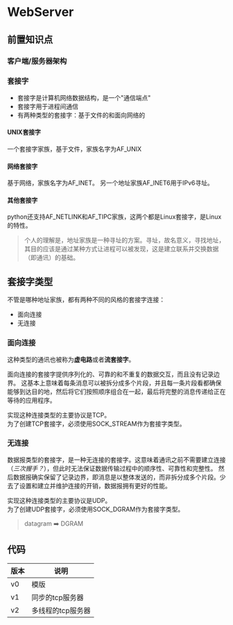 # WebServer

## 前置知识点

### 客户端/服务器架构

### 套接字
* 套接字是计算机网络数据结构，是一个"通信端点"
* 套接字用于进程间通信
* 有两种类型的套接字：基于文件的和面向网络的

#### UNIX套接字
一个套接字家族，基于文件，家族名字为AF_UNIX
#### 网络套接字
基于网络，家族名字为AF_INET。
另一个地址家族AF_INET6用于IPv6寻址。

#### 其他套接字
python还支持AF_NETLINK和AF_TIPC家族，这两个都是Linux套接字，是Linux的特性。

> 个人的理解是，地址家族是一种寻址的方案。寻址，故名意义，寻找地址，其目的应该是通过某种方式让进程可以被发现，这是建立联系并交换数据（即通讯）的基础。

## 套接字类型
不管是哪种地址家族，都有两种不同的风格的套接字连接：
* 面向连接
* 无连接

### 面向连接
这种类型的通讯也被称为**虚电路**或者**流套接字**。

面向连接的套接字提供序列化的、可靠的和不重复的数据交互，而且没有记录边界。
这基本上意味着每条消息可以被拆分成多个片段，并且每一条片段看都确保能够到达目的地，然后将它们按照顺序组合在一起，最后将完整的消息传递给正在等待的应用程序。

实现这种连接类型的主要协议是TCP。  
为了创建TCP套接字，必须使用SOCK_STREAM作为套接字类型。

### 无连接
数据报类型的套接字，是一种无连接的套接字。这意味着通讯之前不需要建立连接（*三次握手？*），但此时无法保证数据传输过程中的顺序性、可靠性和完整性。
然后数据报确实保留了记录边界，即消息是以整体发送的，而非拆分成多个片段。少去了设置和建立并维护连接的开销，数据报拥有更好的性能。

实现这种连接类型的主要协议是UDP。  
为了创建UDP套接字，必须使用SOCK_DGRAM作为套接字类型。
> datagram ➡️ DGRAM

## 代码
|版本|说明|
|-----|-----|
|v0|模版|
|v1|同步的tcp服务器|
|v2|多线程的tcp服务器|